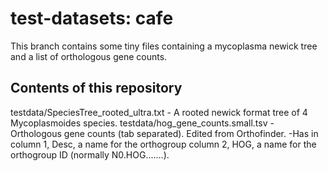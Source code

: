 # test-datasets: cafe

This branch contains some tiny files containing a mycoplasma newick tree and a list of orthologous gene counts.

## Contents of this repository

testdata/SpeciesTree_rooted_ultra.txt - A rooted newick format tree of 4 Mycoplasmoides species.
testdata/hog_gene_counts.small.tsv - Orthologous gene counts (tab separated). Edited from Orthofinder.
-Has in 
column 1, Desc, a name for the orthogroup
column 2, HOG, a name for the orthogroup ID (normally N0.HOG.......).
